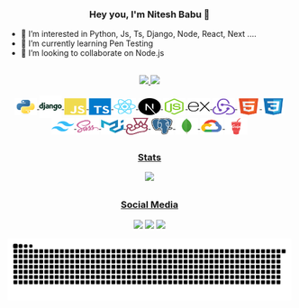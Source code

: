 <div align="center"> <h3> Hey you, I'm Nitesh Babu 👋 </h3></div>

- 👀 I’m interested in Python, Js, Ts, Django, Node, React, Next ....
- 🌱 I’m currently learning Pen Testing
- 💞️ I’m looking to collaborate on Node.js

<br>

<div align="center">  
  <a href="https://github.com/niteshbabu">
  <img height="180em" src="https://github-readme-stats.vercel.app/api?username=niteshbabu&show_icons=true&theme=midnight-purple&include_all_commits=true&count_private=true&hide_border=true"/>
  <img height="180em" src="https://github-readme-stats.vercel.app/api/top-langs/?username=niteshbabu&layout=compact&langs_count=7&theme=vision-friendly-dark&hide_border=true"/>
</div>
 
<div  align="center" style="display: inline_block"><br>
  <img align="center" alt="Py-icon" height="30" width="40" src="https://raw.githubusercontent.com/devicons/devicon/master/icons/python/python-original.svg">
  <img align="center" alt="Django-icon" height="40" width="40" src="https://raw.githubusercontent.com/devicons/devicon/master/icons/django/django-plain-wordmark.svg">
  <img align="center" alt="Js-icon" height="30" width="40" src="https://raw.githubusercontent.com/devicons/devicon/master/icons/javascript/javascript-plain.svg">
  <img align="center" alt="Ts-icon" height="30" width="40" src="https://raw.githubusercontent.com/devicons/devicon/master/icons/typescript/typescript-original.svg">
  <img align="center" alt="React-icon" height="30" width="40" src="https://raw.githubusercontent.com/devicons/devicon/master/icons/react/react-original.svg">
  <img align="center" alt="Next-icon" height="30" width="40" src="https://raw.githubusercontent.com/devicons/devicon/master/icons/nextjs/nextjs-original.svg">
  <img align="center" alt="Node-icon" height="30" width="40" src="https://raw.githubusercontent.com/devicons/devicon/master/icons/nodejs/nodejs-original.svg">
  <img align="center" alt="Express-icon" height="30" width="40" src="https://raw.githubusercontent.com/devicons/devicon/master/icons/express/express-original.svg">
   <img align="center" alt="Redux-icon" height="30" width="40" src="https://raw.githubusercontent.com/devicons/devicon/master/icons/redux/redux-original.svg">
  <img align="center" alt="HTML-icon" height="30" width="40" src="https://raw.githubusercontent.com/devicons/devicon/master/icons/html5/html5-original.svg">
  <img align="center" alt="CSS-icon" height="30" width="40" src="https://raw.githubusercontent.com/devicons/devicon/master/icons/css3/css3-original.svg">
  <img align="center" alt="Tailwind-icon" height="30" width="40" src="https://raw.githubusercontent.com/devicons/devicon/master/icons/tailwindcss/tailwindcss-plain.svg">
  <img align="center" alt="SCSS-icon" height="30" width="40" src="https://raw.githubusercontent.com/devicons/devicon/master/icons/sass/sass-original.svg">
  <img align="center" alt="materialui-icon" height="30" width="40" src="https://raw.githubusercontent.com/devicons/devicon/master/icons/materialui/materialui-original.svg">
  <img align="center" alt="Jest-icon" height="30" width="40" src="https://raw.githubusercontent.com/devicons/devicon/master/icons/jest/jest-plain.svg">
  <img align="center" alt="Postgres-icon" height="30" width="40" src="https://raw.githubusercontent.com/devicons/devicon/master/icons/postgresql/postgresql-original.svg">
  <img align="center" alt="Mongo-icon" height="30" width="40" src="https://raw.githubusercontent.com/devicons/devicon/master/icons/mongodb/mongodb-original.svg">
  <img align="center" alt="Googlecloud-icon" height="30" width="40" src="https://raw.githubusercontent.com/devicons/devicon/master/icons/googlecloud/googlecloud-original.svg">
  <img align="center" alt="Gulp-icon" height="30" width="40" src="https://raw.githubusercontent.com/devicons/devicon/master/icons/gulp/gulp-plain.svg">
  
          
  
  ##
   ### Stats
  
  <div align="center">
    <img height="150em" src="https://github-readme-streak-stats.herokuapp.com/?user=niteshbabu&theme=vision-friendly-dark&hide_border=true"/>
  </div>
  
  ##
  
 ### Social Media
  
<div  align="center"> 
  <!-- <a href="https://instagram.com/" target="_blank"><img src="https://img.shields.io/badge/-Instagram-%23E4405F?style=for-the-badge&logo=instagram&logoColor=white" target="_blank"></a> -->
  <a href = "mailto:niteshbabu@gmail.com"><img src="https://img.shields.io/badge/-Gmail-%23333?style=for-the-badge&logo=gmail&logoColor=white" target="_blank"></a>
  <a href="https://www.linkedin.com/in/nitesh-babu" target="_blank"><img src="https://img.shields.io/badge/-LinkedIn-%230077B5?style=for-the-badge&logo=linkedin&logoColor=white" target="_blank"></a> 
  <a href="https://stackoverflow.com/users/edit/10420071" target="_blank"><img src="https://img.shields.io/badge/-Stackoverflow-FE7A16?style=for-the-badge&logo=stack-overflow&logoColor=white" target="_blank"></a>
  
  ![Snake animation](https://github.com/henriquelbsouza/henriquelbsouza/blob/output/github-contribution-grid-snake.svg)
 
</div>

<!---
NiteshBabu/NiteshBabu is a ✨ special ✨ repository because its `README.md` (this file) appears on your GitHub profile.
You can click the Preview link to take a look at your changes.
--->
